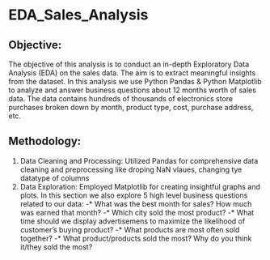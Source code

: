 # EDA_Sales_Analysis

## Objective:
The objective of this analysis is to conduct an in-depth Exploratory Data Analysis (EDA) on the sales data. The aim is to extract meaningful insights from the dataset.
In this analysis we use Python Pandas & Python Matplotlib to analyze and answer business questions about 12 months worth of sales data. The data contains hundreds of thousands of electronics store purchases broken down by month, product type, cost, purchase address, etc.

## Methodology:
1. Data Cleaning and Processing: Utilized Pandas for comprehensive data cleaning and preprocessing like droping NaN vlaues, changing tye datatype of columns
2. Data Exploration: Employed Matplotlib for creating insightful graphs and plots. In this section we also explore 5 high level business questions related to our data:
 -* What was the best month for sales? How much was earned that month?
 -* Which city sold the most product?
 -* What time should we display advertisemens to maximize the likelihood of customer’s buying product?
 -* What products are most often sold together?
 -* What product/products sold the most? Why do you think it/they sold the most?

